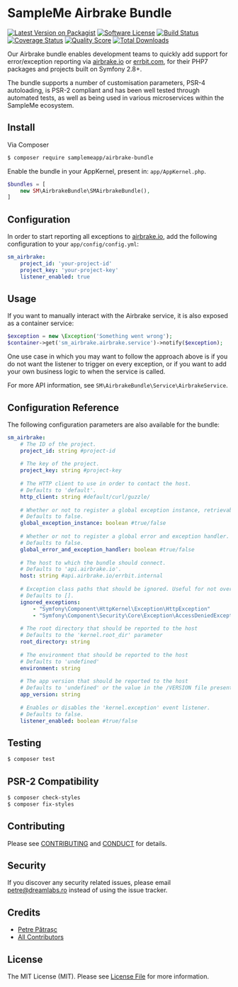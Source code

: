# SampleMe Airbrake Bundle

[![Latest Version on Packagist][ico-version]][link-packagist]
[![Software License][ico-license]](LICENSE.md)
[![Build Status][ico-travis]][link-travis]
[![Coverage Status][ico-scrutinizer]][link-scrutinizer]
[![Quality Score][ico-code-quality]][link-code-quality]
[![Total Downloads][ico-downloads]][link-downloads]

Our Airbrake bundle enables development teams to quickly add support for error/exception reporting via [airbrake.io](https://airbrake.io/) or [errbit.com](https://github.com/errbit/errbit), for their PHP7 packages and projects built on Symfony 2.8+.

The bundle supports a number of customisation parameters, PSR-4 autoloading, is PSR-2 compliant and has been well tested through automated tests, as well as being used in various microservices within the SampleMe ecosystem.

## Install

Via Composer

``` bash
$ composer require samplemeapp/airbrake-bundle
```

Enable the bundle in your AppKernel, present in: `app/AppKernel.php`.

``` php
$bundles = [
    new SM\AirbrakeBundle\SMAirbrakeBundle(),
]
```

## Configuration

In order to start reporting all exceptions to [airbrake.io](https://airbrake.io/), add the following configuration to your `app/config/config.yml`:
  
``` yml
sm_airbrake:
    project_id: 'your-project-id'
    project_key: 'your-project-key'
    listener_enabled: true
```

## Usage

If you want to manually interact with the Airbrake service, it is also exposed as a container service:
 
``` php
$exception = new \Exception('Something went wrong');
$container->get('sm_airbrake.airbrake.service')->notify($exception);
```

One use case in which you may want to follow the approach above is if you do not want the listener to trigger on every exception, or if you want to add your own business logic to when the service is called.

For more API information, see `SM\AirbrakeBundle\Service\AirbrakeService`.

## Configuration Reference

The following configuration parameters are also available for the bundle:

``` yml
sm_airbrake:
    # The ID of the project.
    project_id: string #project-id
    
    # The key of the project.
    project_key: string #project-key
    
    # The HTTP client to use in order to contact the host.
    # Defaults to 'default'.
    http_client: string #default/curl/guzzle/
    
    # Whether or not to register a global exception instance, retrievable via Instance::notify($e);
    # Defaults to false.
    global_exception_instance: boolean #true/false
    
    # Whether or not to register a global error and exception handler.
    # Defaults to false.
    global_error_and_exception_handler: boolean #true/false
    
    # The host to which the bundle should connect.
    # Defaults to 'api.airbrake.io'.
    host: string #api.airbrake.io/errbit.internal
    
    # Exception class paths that should be ignored. Useful for not overloading your logs.
    # Defaults to [].
    ignored_exceptions:
        - "Symfony\Component\HttpKernel\Exception\HttpException"
        - "Symfony\Component\Security\Core\Exception\AccessDeniedException"
        
    # The root directory that should be reported to the host
    # Defaults to the 'kernel.root_dir' parameter
    root_directory: string
    
    # The environment that should be reported to the host
    # Defaults to 'undefined'
    environment: string 
    
    # The app version that should be reported to the host
    # Defaults to 'undefined' or the value in the /VERSION file present in the root directory of the project.
    app_version: string
    
    # Enables or disables the 'kernel.exception' event listener.
    # Defaults to false.
    listener_enabled: boolean #true/false
```

## Testing

``` bash
$ composer test
```

## PSR-2 Compatibility

``` bash
$ composer check-styles
$ composer fix-styles
```

## Contributing

Please see [CONTRIBUTING](CONTRIBUTING.md) and [CONDUCT](CONDUCT.md) for details.

## Security

If you discover any security related issues, please email petre@dreamlabs.ro instead of using the issue tracker.

## Credits

- [Petre Pătrașc][link-author]
- [All Contributors][link-contributors]

## License

The MIT License (MIT). Please see [License File](LICENSE.md) for more information.

[ico-version]: https://img.shields.io/packagist/v/samplemeapp/airbrake-bundle.svg?style=flat-square
[ico-license]: https://img.shields.io/badge/license-MIT-brightgreen.svg?style=flat-square
[ico-travis]: https://img.shields.io/travis/samplemeapp/airbrake-bundle/master.svg?style=flat-square
[ico-scrutinizer]: https://img.shields.io/scrutinizer/coverage/g/samplemeapp/airbrake-bundle.svg?style=flat-square
[ico-code-quality]: https://img.shields.io/scrutinizer/g/samplemeapp/airbrake-bundle.svg?style=flat-square
[ico-downloads]: https://img.shields.io/packagist/dt/samplemeapp/airbrake-bundle.svg?style=flat-square

[link-packagist]: https://packagist.org/packages/samplemeapp/airbrake-bundle
[link-travis]: https://travis-ci.org/samplemeapp/airbrake-bundle
[link-scrutinizer]: https://scrutinizer-ci.com/g/samplemeapp/airbrake-bundle/code-structure
[link-code-quality]: https://scrutinizer-ci.com/g/samplemeapp/airbrake-bundle
[link-downloads]: https://packagist.org/packages/samplemeapp/airbrake-bundle
[link-author]: https://github.com/petrepatrasc
[link-contributors]: ../../contributors
